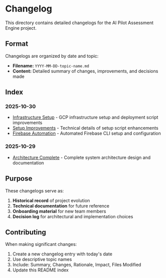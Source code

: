 # Changelog

This directory contains detailed changelogs for the AI Pilot Assessment Engine project.

## Format

Changelogs are organized by date and topic:
- **Filename:** `YYYY-MM-DD-topic-name.md`
- **Content:** Detailed summary of changes, improvements, and decisions made

## Index

### 2025-10-30
- [Infrastructure Setup](2025-10-30-infrastructure-setup.md) - GCP infrastructure setup and deployment script improvements
- [Setup Improvements](2025-10-30-setup-improvements.md) - Technical details of setup script enhancements
- [Firebase Automation](2025-10-30-firebase-automation.md) - Automated Firebase CLI setup and configuration

### 2025-10-29
- [Architecture Complete](2025-10-29-architecture-complete.md) - Complete system architecture design and documentation

## Purpose

These changelogs serve as:
1. **Historical record** of project evolution
2. **Technical documentation** for future reference
3. **Onboarding material** for new team members
4. **Decision log** for architectural and implementation choices

## Contributing

When making significant changes:
1. Create a new changelog entry with today's date
2. Use descriptive topic names
3. Include: Summary, Changes, Rationale, Impact, Files Modified
4. Update this README index
